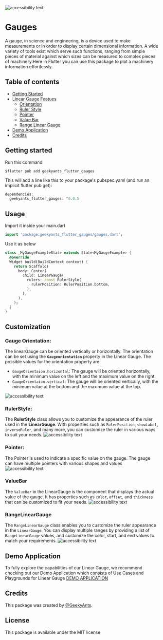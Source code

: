 <!--
This README describes the package. If you publish this package to pub.dev,
this README's contents appear on the landing page for your package.

For information about how to write a good package README, see the guide for
[writing package pages](https://dart.dev/guides/libraries/writing-package-pages).

For general information about developing packages, see the Dart guide for
[creating packages](https://dart.dev/guides/libraries/create-library-packages)
and the Flutter guide for
[developing packages and plugins](https://flutter.dev/developing-packages).
-->

<img src="https://github.com/Afroz-Shaikh/GaugesFlutter/blob/readme.md/example/screens/banner.png" alt="accessibility text"> 

# Gauges

A gauge, in science and engineering, is a device used to make measurements or in order to display certain dimensional information. A wide variety of tools exist which serve such functions, ranging from simple pieces of material against which sizes can be measured to complex pieces of machinery.Here in Flutter you can use this package to plot a machinery information effortlessly.

## Table of contents

- [Getting Started](#getting-started)
- [Linear Gauge Featues](#customization)
  - [Orientation](#gauge-orientation)
  - [Ruler Style](#rulerStyle)
  - [Pointer](#pointer)
  - [Value Bar](#valuebar)
  - [Range Linear Gauge](#rangelineargauge)
- [Demo Application](#demo-applicatopn)
- [Credits](#credits)

## Getting started

Run this command

```
$flutter pub add geekyants_flutter_gauges
```

This will add a line like this to your package's pubspec.yaml (and run an implicit flutter pub get):

```dart
dependencies:
  geekyants_flutter_gauges: ^0.0.5
```

## Usage

Import it inside your main.dart

```dart
import 'package:geekyants_flutter_gauges/gauges.dart';

```

Use it as below

```dart
class _MyGaugeExampleState extends State<MyGaugeExample> {
  @override
  Widget build(BuildContext context) {
    return Scaffold(
      body: Center(
        child: LinearGauge(
          rulers: const RulerStyle(
            rulerPosition: RulerPosition.bottom,
          ),
        ),
      ),
    );
  }
}
```

## Customization

### **Gauge Orientation**:

  The linearGauge can be oriented vertically or horizontally. The orientation can be set using the **`Gaugeorientation`** property in the Linear Gauge. The possible values for the orientation property are:

  - `GaugeOrientaion.horizontal`: The gauge will be oriented horizontally, with the minimum value on the left and the maximum value on the right.
  - `GaugeOrientaion.vertical`: The gauge will be oriented vertically, with the minimum value at the bottom and the maximum value at the top.
<img src="https://github.com/Afroz-Shaikh/GaugesFlutter/blob/readme.md/example/screens/orientation.gif" alt="accessibility text"> 

### **RulerStyle**:
 The **RulerStyle** class allows you to customize the appearance of the ruler used in the **LinearGauge**. With properties such as `RulerPosition`, `showLabel`, `inverseRuler`, and many more, you can customize the ruler in various ways to suit your needs.
<img src="https://github.com/Afroz-Shaikh/GaugesFlutter/blob/readme.md/example/screens/rulerposition.png" alt="accessibility text"> 

### **Pointer**:
  The Pointer is used to indicate a specific value on the gauge. The gauge can have multiple pointers with various shapes and values
<img src="https://github.com/Afroz-Shaikh/GaugesFlutter/blob/readme.md/example/screens/pointershape.png" alt="accessibility text"> 

### **ValueBar**
  The `ValueBar` in the LinearGauge is the component that displays the actual value of the gauge. It has properties such as `color`, `offset`, and `thickness` that can be customized to fit your needs.
<img src="https://github.com/Afroz-Shaikh/GaugesFlutter/blob/readme.md/example/screens/valuebar.png" alt="accessibility text"> 

### **RangeLinearGauge**
  The `RangeLinearGauge` class enables you to customize the ruler appearance in the `LinearGauge`. You can display multiple ranges by providing a list of `RangeLinearGauge` values, and customize the color, start, and end values to match your requirements.
<img src="https://github.com/Afroz-Shaikh/GaugesFlutter/blob/readme.md/example/screens/rangelineargauge.png" alt="accessibility text"> 

## Demo Application
To fully explore the capabilities of our Linear Gauge, we recommend checking out our Demo Application which consists of Use Cases and Playgrounds for Linear Gauge
[DEMO APPLICATION](https://gauges-showcase.vercel.app/#/)

## Credits

This package was created by [@GeekyAnts](https://github.com/GeekyAnts).

## License

This package is available under the MIT license.
